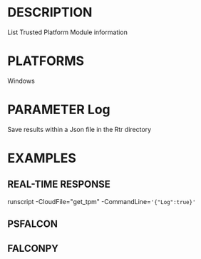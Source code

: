# DESCRIPTION
List Trusted Platform Module information

# PLATFORMS
Windows

# PARAMETER Log
Save results within a Json file in the Rtr directory

# EXAMPLES

## REAL-TIME RESPONSE
runscript -CloudFile="get_tpm" -CommandLine=```'{"Log":true}'```

## PSFALCON

## FALCONPY
